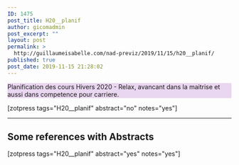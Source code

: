```yaml
---
ID: 1475
post_title: H20__planif
author: gicomadmin
post_excerpt: ""
layout: post
permalink: >
  http://guillaumeisabelle.com/nad-previz/2019/11/15/h20__planif/
published: true
post_date: 2019-11-15 21:28:02
---
```

<!-- wp:paragraph {"customBackgroundColor":"#e9d6f0"} -->

<p style="background-color:#e9d6f0" class="has-background">
  Planification des cours Hivers 2020 - Relax, avancant dans la maitrise et aussi dans competence pour carriere.
</p>

<!-- /wp:paragraph -->

<!-- wp:shortcode --> [zotpress tags="H20__planif" abstract="no" notes="yes"] 

<!-- /wp:shortcode -->

<!-- wp:separator -->

<hr class="wp-block-separator" />

<!-- /wp:separator -->

<!-- wp:heading -->

## Some references with Abstracts

<!-- /wp:heading -->

<!-- wp:shortcode --> [zotpress tags="H20__planif" abstract="yes" notes="yes"] 

<!-- /wp:shortcode -->